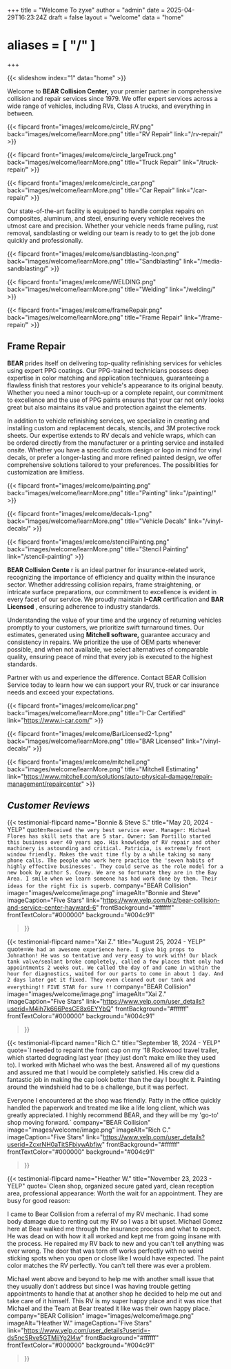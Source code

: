 +++
title = "Welcome To zyxe"
author = "admin"
date = 2025-04-29T16:23:24Z
draft = false
layout = "welcome"
data = "home"
# aliases  = [ "/" ]
+++

{{< slideshow index="1" data="home" >}}

Welcome to **BEAR Collision Center,** your premier partner in comprehensive
collision and repair services since 1979. We offer expert services across a
wide range of vehicles, including RVs, Class A trucks, and everything in
between.

{{< flipcard front="images/welcome/circle_RV.png" back="images/welcome/learnMore.png" title="RV Repair" link="/rv-repair/" >}}

{{< flipcard front="images/welcome/circle_largeTruck.png" back="images/welcome/learnMore.png" title="Truck Repair" link="/truck-repair/" >}}

{{< flipcard front="images/welcome/circle_car.png" back="images/welcome/learnMore.png" title="Car Repair" link="/car-repair/" >}}


Our state-of-the-art facility is equipped to handle complex repairs on
composites, aluminum, and steel, ensuring every vehicle receives the utmost
care and precision. Whether your vehicle needs frame pulling, rust removal,
sandblasting or welding our team is ready to to get the job done quickly and
professionally.

{{< flipcard front="images/welcome/sandblasting-Icon.png" back="images/welcome/learnMore.png" title="Sandblasting" link="/media-sandblasting/" >}}

{{< flipcard front="images/welcome/WELDING.png" back="images/welcome/learnMore.png" title="Welding" link="/welding/" >}}

{{< flipcard front="images/welcome/frameRepair.png" back="images/welcome/learnMore.png" title="Frame Repair" link="/frame-repair/" >}}


## Frame Repair

**BEAR** prides itself on delivering top-quality refinishing services for
vehicles using expert PPG coatings. Our PPG-trained technicians possess deep
expertise in color matching and application techniques, guaranteeing a
flawless finish that restores your vehicle's appearance to its original
beauty. Whether you need a minor touch-up or a complete repaint, our
commitment to excellence and the use of PPG paints ensures that your car not
only looks great but also maintains its value and protection against the
elements.

In addition to vehicle refinishing services, we specialize in creating and
installing custom and replacement decals, stencils, and 3M protective rock
sheets. Our expertise extends to RV decals and vehicle wraps, which can be
ordered directly from the manufacturer or a printing service and installed
onsite. Whether you have a specific custom design or logo in mind for vinyl
decals, or prefer a longer-lasting and more refined painted design, we offer
comprehensive solutions tailored to your preferences. The possibilities for
customization are limitless.



{{< flipcard front="images/welcome/painting.png" back="images/welcome/learnMore.png" title="Painting" link="/painting/" >}}

{{< flipcard front="images/welcome/decals-1.png" back="images/welcome/learnMore.png" title="Vehicle Decals" link="/vinyl-decals/" >}}

{{< flipcard front="images/welcome/stencilPainting.png" back="images/welcome/learnMore.png" title="Stencil Painting" link="/stencil-painting" >}}
 

**BEAR Collision Cente** r is an ideal partner for insurance-related work,
recognizing the importance of efficiency and quality within the insurance
sector. Whether addressing collision repairs, frame straightening, or
intricate surface preparations, our commitment to excellence is evident in
every facet of our service. We proudly maintain **I-CAR** certification and
**BAR Licensed** , ensuring adherence to industry standards.

Understanding the value of your time and the urgency of returning vehicles
promptly to your customers, we prioritize swift turnaround times. Our
estimates, generated using **Mitchell software,** guarantee accuracy and
consistency in repairs. We prioritize the use of OEM parts whenever possible,
and when not available, we select alternatives of comparable quality, ensuring
peace of mind that every job is executed to the highest standards.

Partner with us and experience the difference. Contact BEAR Collision Service
today to learn how we can support your RV, truck or car insurance needs and
exceed your expectations.

{{< flipcard front="images/welcome/icar.png" back="images/welcome/learnMore.png" title="I-Car Certified" link="https://www.i-car.com/" >}}

{{< flipcard front="images/welcome/BarLicensed2-1.png" back="images/welcome/learnMore.png" title="BAR Licensed" link="/vinyl-decals/" >}}

{{< flipcard front="images/welcome/mitchell.png" back="images/welcome/learnMore.png" title="Mitchell Estimating" link="https://www.mitchell.com/solutions/auto-physical-damage/repair-management/repaircenter" >}}




## **_Customer Reviews_**


{{< testimonial-flipcard
  name="Bonnie & Steve S."
  title="May 20, 2024 - YELP"
  quote=`Received the very best service ever. Manager: Michael Flores has skill sets that are 5 star. Owner: Sam Portillo started this business over 40 years ago.
  His knowledge of RV repair and other machinery is astounding and critical.
  Patricia, is extremely front window friendly. Makes the wait time fly by a
  while taking so many phone calls. The people who work here practice the 'seven
  habits of highly effective businesses'. They could serve as the role model for
  a new book by author S. Covey. We are so fortunate they are in the Bay Area. I
  smile when we learn someone has had work done by them. Their ideas for the
  right fix is superb.`
  company="BEAR Collision"
  image="images/welcome/image.png"
  imageAlt="Bonnie and Steve"
  imageCaption="Five Stars"
  link="https://www.yelp.com/biz/bear-collision-and-service-center-hayward-6"
  frontBackground="#ffffff"
  frontTextColor="#000000"
  background="#004c91"
>}}


{{< testimonial-flipcard
  name="Xai Z."
  title="August 25, 2024 - YELP"
  quote=`We had an awesome experience here. I give big props to Johnathon! He was so tentative and very easy to work with! Our black tank valve/sealant broke completely, called a few places that only had appointments 2 weeks out. We called the day of and came in within the hour for diagnostics, waited for our parts to come in about 1 day. And 2 days later got it fixed. They even cleaned out our tank and everything!!
FIVE STAR for sure !!`
  company="BEAR Collision"
  image="images/welcome/image.png"
  imageAlt="Xai Z."
  imageCaption="Five Stars"
  link="https://www.yelp.com/user_details?userid=M4ih7k666PesCE8x6EYYbQ"
  frontBackground="#ffffff"
  frontTextColor="#000000"
  background="#004c91"
>}}


{{< testimonial-flipcard
  name="Rich C."
  title="September 18, 2024 - YELP"
  quote=`I needed to repaint the front cap on my '18 Rockwood travel trailer, which
started degrading last year (they just don't make em like they used to). I
worked with Michael who was the best. Answered all of my questions and assured
me that I would be completely satisfied. His crew did a fantastic job in
making the cap look better than the day I bought it. Painting around the
windshield had to be a challenge, but it was perfect.

Everyone I encountered at the shop was friendly. Patty in the office quickly
handled the paperwork and treated me like a life long client, which was
greatly appreciated. I highly recommend BEAR, and they will be my 'go-to' shop
moving forward.`
  company="BEAR Collision"
  image="images/welcome/image.png"
  imageAlt="Rich C."
  imageCaption="Five Stars"
  link="https://www.yelp.com/user_details?userid=ZcxrNH0aTitSFbiywAbfjw"
  frontBackground="#ffffff"
  frontTextColor="#000000"
  background="#004c91"
>}}


{{< testimonial-flipcard
  name="Heather W."
  title="November 23, 2023 - YELP"
  quote=`Clean shop, organized secure gated yard, clean reception area, professional appearance: Worth the wait for an appointment. They are busy for good reason:

I came to Bear Collision from a referral of my RV mechanic. I had some body damage due to renting out my RV so I was a bit upset. Michael Gomez here at Bear walked me through the insurance process and what to expect. He was dead on with how it all worked and kept me from going insane with the process. He repaired my RV back to new and you can't tell anything was ever wrong. The door that was torn off works perfectly with no weird sticking spots when you open or close like I would have expected. The paint color matches the RV perfectly. You can't tell there was ever a problem.

Michael went above and beyond to help me with another small issue that they usually don't address but since I was having trouble getting appointments to handle that at another shop he decided to help me out and take care of it himself. This RV is my super happy place and it was nice that Michael and the Team at Bear treated it like was their own happy place.`
  company="BEAR Collision"
  image="images/welcome/image.png"
  imageAlt="Heather W."
  imageCaption="Five Stars"
  link="https://www.yelp.com/user_details?userid=-ds5ncSRve5GTMjjYg2l4w"
  frontBackground="#ffffff"
  frontTextColor="#000000"
  background="#004c91"
>}}
